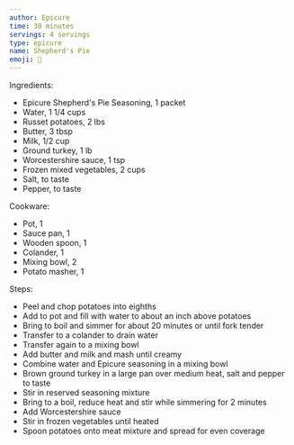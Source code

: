 ```yaml
---
author: Epicure
time: 30 minutes
servings: 4 servings
type: epicure
name: Shepherd's Pie
emoji: 🥧
---
```


Ingredients:

- Epicure Shepherd's Pie Seasoning, 1 packet
- Water, 1 1/4 cups
- Russet potatoes, 2 lbs
- Butter, 3 tbsp
- Milk, 1/2 cup
- Ground turkey, 1 lb
- Worcestershire sauce, 1 tsp
- Frozen mixed vegetables, 2 cups
- Salt, to taste
- Pepper, to taste

Cookware:

- Pot, 1
- Sauce pan, 1
- Wooden spoon, 1
- Colander, 1
- Mixing bowl, 2 
- Potato masher, 1 

Steps:

- Peel and chop potatoes into eighths 
- Add to pot and fill with water to about an inch above potatoes
- Bring to boil and simmer for about 20 minutes or until fork tender
- Transfer to a colander to drain water
- Transfer again to a mixing bowl 
- Add butter and milk and mash until creamy
- Combine water and Epicure seasoning in a mixing bowl
- Brown ground turkey in a large pan over medium heat, salt and pepper to taste
- Stir in reserved seasoning mixture
- Bring to a boil, reduce heat and stir while simmering for 2 minutes
- Add Worcestershire sauce
- Stir in frozen vegetables until heated 
- Spoon potatoes onto meat mixture and spread for even coverage 
